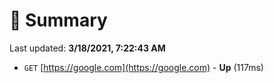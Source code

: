# 📖 Summary
Last updated: **3/18/2021, 7:22:43 AM**

- `GET` [https://google.com](https://google.com) - **Up** (117ms)
